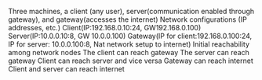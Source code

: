 
Three machines, a client (any user), server(communication enabled through gateway), and gateway(accesses the internet)
Network configurations (IP addresses, etc.)
Client(IP:192.168.0.10:24, GW192.168.0.100)
Server(IP:10.0.0.10:8, GW 10.0.0.100)
Gateway(IP for client:192.168.0.100:24, IP for server: 10.0.0.100:8, Nat network setup to internet)
Initial reachability among network nodes
The client can reach gateway
The server can reach gateway
Client can reach server and vice versa
Gateway can reach internet
Client and server can reach internet
